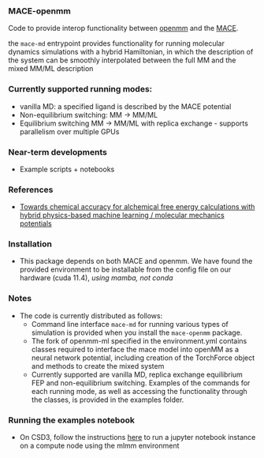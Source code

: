 ### MACE-openmm 

Code to provide interop functionality between [openmm](https://github.com/openmm/openmm) and the [MACE](https://github.com/ACEsuit/mace).

the `mace-md` entrypoint provides functionality for running molecular dynamics simulations with a hybrid Hamiltonian, in which the description of the system can be smoothly interpolated between the full MM and the mixed MM/ML description

### Currently supported running modes:
- vanilla MD: a specified ligand is described by the MACE potential
- Non-equilibrium switching: MM $\rightarrow$ MM/ML
- Equilibrium switching MM $\rightarrow$ MM/ML with replica exchange - supports parallelism over multiple GPUs


### Near-term developments
- Example scripts + notebooks


### References
- [Towards chemical accuracy for alchemical free energy calculations with hybrid physics-based machine learning / molecular mechanics potentials](https://doi.org/10.1101/2020.07.29.227959)


### Installation
- This package depends on both MACE and openmm.  We have found the provided environment to be installable from the config file on our hardware (cuda 11.4), _using mamba, not conda_

### Notes
- The code is currently distributed as follows:
	- Command line interface `mace-md` for running various types of simulation is provided when you install the `mace-openmm` package.  
	- The fork of openmm-ml specified in the environment.yml contains classes required to interface the mace model into openMM as a neural network potential, including creation of the TorchForce object and methods to create the mixed system 
	- Currently supported are vanilla MD, replica exchange equilibrium FEP and non-equilibrium switching.  Examples of the commands for each running mode, as well as accessing the functionality through the classes, is provided in the examples folder.


### Running the examples notebook
- On CSD3, follow the instructions [here](https://docs.hpc.cam.ac.uk/hpc/software-packages/jupyter.html?highlight=jupyter#running-jupyter-on-a-compute-node) to run a jupyter notebook instance on a compute node using the mlmm environment
